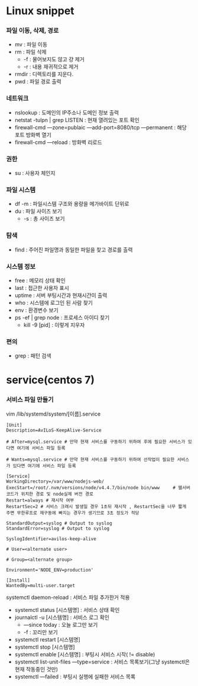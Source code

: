 # Linux snippet

### 파일 이동, 삭제, 경로

- mv : 파일 이동
- rm : 파일 삭제
  - -f : 물어보지도 않고 걍 제거
  - -r : 내용 재귀적으로 제거
- rmdir : 디렉토리를 지운다.
- pwd : 파일 경로 출력



### 네트워크

- nslookup : 도메인의 IP주소나 도메인 정보 출력
- netstat -tulpn | grep LISTEN : 현재 열려있는 포트 확인
- firewall-cmd —zone=publaic —add-port=8080/tcp —permanent : 해당 포트 방화벽 열기
- firewall-cmd —reload : 방화벽 리로드



### 권한

- su : 사용자 체인지



### 파일 시스템

- df -m : 파일시스템 구조와 용량을 메가바이트 단위로
- du : 파일 사이즈 보기
  - -s : 총 사이즈 보기



### 탐색

- find : 주어진 파일명과 동일한 파일을 찾고 경로를 출력



### 시스템 정보

- free : 메모리 상태 확인
- last : 접근한 사용자 표시
- uptime : 서버 부팅시간과 현재시간이 출력
- who : 시스템에 로그인 된 사람 찾기
- env : 환경변수 보기
- ps -ef | grep node : 프로세스 아이디 찾기
  - kill -9 [pid] : 이렇게 지우자



### 편의

- grep : 패턴 검색





# service(centos 7)

### 서비스 파일 만들기

vim /lib/systemd/system/[이름].service

```
[Unit]
Description=AvILoS-KeepAlive-Service

# After=mysql.service # 만약 현재 서비스를 구동하기 위하여 후에 필요한 서비스가 있다면 여기에 서비스 파일 등록

# Wants=mysql.service # 만약 현재 서비스를 구동하기 위하여 선작업이 필요한 서비스가 있다면 여기에 서비스 파일 등록

[Service]
WorkingDirectory=/var/www/nodejs-web/
ExecStart=/root/.nvm/versions/node/v4.4.7/bin/node bin/www     # 웹서버 코드가 위치한 경로 및 node실제 버전 경로
Restart=always # 재시작 여부
RestartSec=2 # 서비스 크래시 발생일 경우 1초뒤 재시작 , RestartSec을 너무 짧게 주면 무한루프로 재구동에 빠지는 경우가 생기므로 3초 정도가 적당

StandardOutput=syslog # Output to syslog
StandardError=syslog # Output to syslog

SyslogIdentifier=avilos-keep-alive

# User=<alternate user>

# Group=<alternate group>

Environment='NODE_ENV=production'

[Install]
WantedBy=multi-user.target
```



systemctl daemon-reload : 서비스 파일 추가한거 적용



- systemctl status [시스템명] : 서비스 상태 확인
- journalctl -u [시스템명] : 서비스 로그 확인
  - —since today : 오늘 로그만 보기
  - -f : 꼬리만 보기
- systemctl restart [시스템명]
- systemctl stop [시스템명]
- systemctl enable [시스템명] : 부팅시 서비스 시작( != disable)
- systemctl list-unit-files —type=service : 서비스 목록보기(그냥 systemctl은 현재 작동중인 것만)
- systemctl —failed : 부팅시 실행에 실패한 서비스 목록